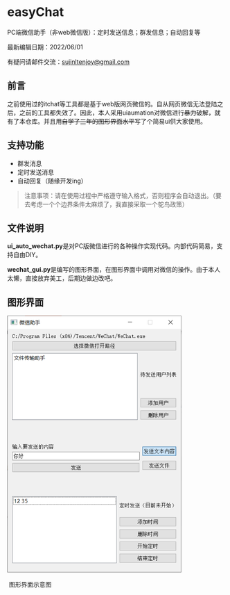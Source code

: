 # easyChat

PC端微信助手（非web微信版）：定时发送信息；群发信息；自动回复等

最新编辑日期：2022/06/01

有疑问请邮件交流：[sujinltenjoy@gmail.com](mailto:sujinltenjoy@gmail.com)

## 前言

之前使用过的itchat等工具都是基于web版网页微信的。自从网页微信无法登陆之后，之前的工具都失效了。因此，本人采用uiaumation对微信进行~~暴力~~破解，就有了本仓库。并且用~~自学了三年的图形界面水平~~写了个简易ui供大家使用。

## 支持功能

- 群发消息
- 定时发送消息
- 自动回复（随缘开发ing）

> 注意事项：请在使用过程中严格遵守输入格式，否则程序会自动退出。（要去考虑一个个边界条件太麻烦了，我直接采取一个鸵鸟政策）

## 文件说明

**ui_auto_wechat.py**是对PC版微信进行的各种操作实现代码。内部代码简易，支持自由DIY。

**wechat_gui.py**是编写的图形界面，在图形界面中调用对微信的操作。由于本人太懒，直接放弃美工，后期边做边改吧。

## 图形界面

<img src="pictures/GUI.png" alt="GUI" style="zoom: 80%;" />

​										图形界面示意图



